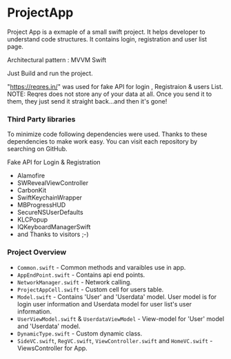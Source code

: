 # ProjectApp

Project App is a exmaple of a small swift project. It helps developer to understand code structures. It contains login, registration and user list page.

Architectural pattern : MVVM 
Swift 


Just Build and run the project.

"https://reqres.in/" was used for fake API for login , Registraion &  users List.
NOTE: Reqres does not store any of your data at all. Once you send it to them, they just send it straight back...and then it's gone!


### Third Party libraries

To minimize code following dependencies were used. Thanks to these dependencies to make work easy. You can visit each repository by searching on GitHub.

Fake API for Login & Registration 

* Alamofire
* SWRevealViewController
* CarbonKit
* SwiftKeychainWrapper
* MBProgressHUD
* SecureNSUserDefaults
* KLCPopup
* IQKeyboardManagerSwift
* and Thanks to visitors ;-)

### Project Overview

* `Common.swift` - Common methods and varaibles use in app.
* `AppEndPoint.swift` - Contains api end points.
* `NetworkManager.swift` - Network calling.
* `ProjectAppCell.swift` - Custom cell for users table. 
* `Model.swift` - Contains 'User' and 'Userdata' model. User model is for login user information and Userdata model for user list's user information.
* `UserViewModel.swift` & `UserdataViewModel` - View-model for 'User' model and 'Userdata' model.  
* `DynamicType.swift` - Custom dynamic class.
* `SideVC.swift`, `RegVC.swift`, `ViewController.swift`  and  `HomeVC.swift` - ViewsController for App.



